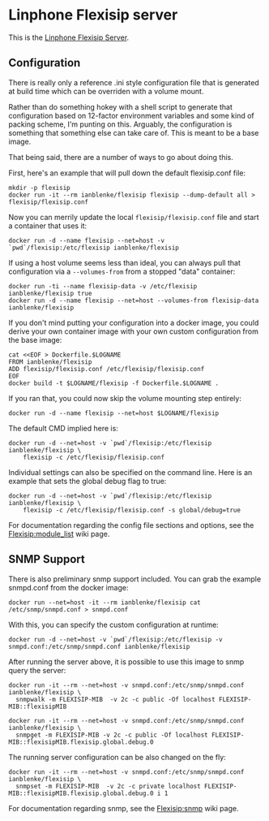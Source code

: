 # Linphone Flexisip server

This is the [Linphone Flexisip Server](http://www.linphone.org/technical-corner/flexisip/overview).

## Configuration

There is really only a reference .ini style configuration file that is generated at build time which can be overriden with a volume mount.

Rather than do something hokey with a shell script to generate that configuration based on 12-factor environment variables and some kind of packing scheme, I'm punting on this.
Arguably, the configuration is something that something else can take care of. This is meant to be a base image.

That being said, there are a number of ways to go about doing this.

First, here's an example that will pull down the default flexisip.conf file:

    mkdir -p flexisip
    docker run -it --rm ianblenke/flexisip flexisip --dump-default all > flexisip/flexisip.conf

Now you can merrily update the local `flexisip/flexisip.conf` file and start a container that uses it:

    docker run -d --name flexisip --net=host -v `pwd`/flexisip:/etc/flexisip ianblenke/flexisip

If using a host volume seems less than ideal, you can always pull that configuration via a `--volumes-from` from a stopped "data" container:

    docker run -ti --name flexisip-data -v /etc/flexisip ianblenke/flexisip true
    docker run -d --name flexisip --net=host --volumes-from flexisip-data ianblenke/flexisip

If you don't mind putting your configuration into a docker image, you could derive your own container image with your own custom configuration from the base image:

    cat <<EOF > Dockerfile.$LOGNAME
    FROM ianblenke/flexisip
    ADD flexisip/flexisip.conf /etc/flexisip/flexisip.conf
    EOF
    docker build -t $LOGNAME/flexisip -f Dockerfile.$LOGNAME .

If you ran that, you could now skip the volume mounting step entirely:

    docker run -d --name flexisip --net=host $LOGNAME/flexisip

The default CMD implied here is:

    docker run -d --net=host -v `pwd`/flexisip:/etc/flexisip ianblenke/flexisip \
        flexisip -c /etc/flexisip/flexisip.conf

Individual settings can also be specified on the command line. Here is an example that sets the global debug flag to true:

    docker run -d --net=host -v `pwd`/flexisip:/etc/flexisip ianblenke/flexisip \
        flexisip -c /etc/flexisip/flexisip.conf -s global/debug=true

For documentation regarding the config file sections and options, see the [Flexisip:module_list](https://wiki.linphone.org/wiki/index.php/Flexisip:module_list) wiki page.

## SNMP Support

There is also preliminary snmp support included. You can grab the example snmpd.conf from the docker image:

    docker run --net=host -it --rm ianblenke/flexisip cat /etc/snmp/snmpd.conf > snmpd.conf

With this, you can specify the custom configuration at runtime:

    docker run -d --net=host -v `pwd`/flexisip:/etc/flexisip -v snmpd.conf:/etc/snmp/snmpd.conf ianblenke/flexisip

After running the server above, it is possible to use this image to snmp query the server:

    docker run -it --rm --net=host -v snmpd.conf:/etc/snmp/snmpd.conf ianblenke/flexisip \
      snmpwalk -m FLEXISIP-MIB  -v 2c -c public -Of localhost FLEXISIP-MIB::flexisipMIB

    docker run -it --rm --net=host -v snmpd.conf:/etc/snmp/snmpd.conf ianblenke/flexisip \
      snmpget -m FLEXISIP-MIB -v 2c -c public -Of localhost FLEXISIP-MIB::flexisipMIB.flexisip.global.debug.0

The running server configuration can be also changed on the fly:

    docker run -it --rm --net=host -v snmpd.conf:/etc/snmp/snmpd.conf ianblenke/flexisip \
      snmpset -m FLEXISIP-MIB  -v 2c -c private localhost FLEXISIP-MIB::flexisipMIB.flexisip.global.debug.0 i 1

For documentation regarding snmp, see the [Flexisip:snmp](https://wiki.linphone.org/wiki/index.php/Flexisip:snmp) wiki page.

